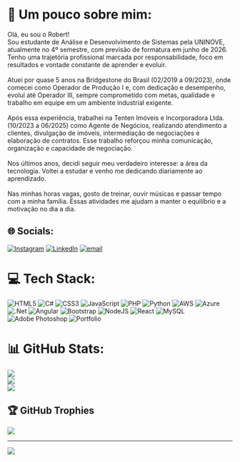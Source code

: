 # 💫 Um pouco sobre mim:
Olá, eu sou o Robert!<br>Sou estudante de Análise e Desenvolvimento de Sistemas pela UNINOVE, atualmente no 4º semestre, com previsão de formatura em junho de 2026. Tenho uma trajetória profissional marcada por responsabilidade, foco em resultados e vontade constante de aprender e evoluir.<br><br>Atuei por quase 5 anos na Bridgestone do Brasil (02/2019 a 09/2023), onde comecei como Operador de Produção I e, com dedicação e desempenho, evoluí até Operador III, sempre comprometido com metas, qualidade e trabalho em equipe em um ambiente industrial exigente.<br><br>Após essa experiência, trabalhei na Tenten Imóveis e Incorporadora Ltda. (10/2023 a 06/2025) como Agente de Negócios, realizando atendimento a clientes, divulgação de imóveis, intermediação de negociações e elaboração de contratos. Esse trabalho reforçou minha comunicação, organização e capacidade de negociação.<br><br>Nos últimos anos, decidi seguir meu verdadeiro interesse: a área da tecnologia. Voltei a estudar e venho me dedicando diariamente ao aprendizado.<br><br>Nas minhas horas vagas, gosto de treinar, ouvir músicas e passar tempo com a minha família. Essas atividades me ajudam a manter o equilíbrio e a motivação no dia a dia.


## 🌐 Socials:
[![Instagram](https://img.shields.io/badge/Instagram-%23E4405F.svg?logo=Instagram&logoColor=white)](https://instagram.com/https://www.instagram.com/r.albok/) [![LinkedIn](https://img.shields.io/badge/LinkedIn-%230077B5.svg?logo=linkedin&logoColor=white)](https://linkedin.com/in/https://www.linkedin.com/in/robert-albok-bab8ab2b9/) [![email](https://img.shields.io/badge/Email-D14836?logo=gmail&logoColor=white)](mailto:https://mail.google.com/mail/u/0/?hl=pt-BR#inbox) 

# 💻 Tech Stack:
![HTML5](https://img.shields.io/badge/html5-%23E34F26.svg?style=for-the-badge&logo=html5&logoColor=white) ![C#](https://img.shields.io/badge/c%23-%23239120.svg?style=for-the-badge&logo=csharp&logoColor=white) ![CSS3](https://img.shields.io/badge/css3-%231572B6.svg?style=for-the-badge&logo=css3&logoColor=white) ![JavaScript](https://img.shields.io/badge/javascript-%23323330.svg?style=for-the-badge&logo=javascript&logoColor=%23F7DF1E) ![PHP](https://img.shields.io/badge/php-%23777BB4.svg?style=for-the-badge&logo=php&logoColor=white) ![Python](https://img.shields.io/badge/python-3670A0?style=for-the-badge&logo=python&logoColor=ffdd54) ![AWS](https://img.shields.io/badge/AWS-%23FF9900.svg?style=for-the-badge&logo=amazon-aws&logoColor=white) ![Azure](https://img.shields.io/badge/azure-%230072C6.svg?style=for-the-badge&logo=microsoftazure&logoColor=white) ![.Net](https://img.shields.io/badge/.NET-5C2D91?style=for-the-badge&logo=.net&logoColor=white) ![Angular](https://img.shields.io/badge/angular-%23DD0031.svg?style=for-the-badge&logo=angular&logoColor=white) ![Bootstrap](https://img.shields.io/badge/bootstrap-%238511FA.svg?style=for-the-badge&logo=bootstrap&logoColor=white) ![NodeJS](https://img.shields.io/badge/node.js-6DA55F?style=for-the-badge&logo=node.js&logoColor=white) ![React](https://img.shields.io/badge/react-%2320232a.svg?style=for-the-badge&logo=react&logoColor=%2361DAFB) ![MySQL](https://img.shields.io/badge/mysql-4479A1.svg?style=for-the-badge&logo=mysql&logoColor=white) ![Adobe Photoshop](https://img.shields.io/badge/adobe%20photoshop-%2331A8FF.svg?style=for-the-badge&logo=adobe%20photoshop&logoColor=white) ![Portfolio](https://img.shields.io/badge/Portfolio-%23000000.svg?style=for-the-badge&logo=firefox&logoColor=#FF7139)
# 📊 GitHub Stats:
![](https://github-readme-stats.vercel.app/api?username=RobertAlbok&theme=algolia&hide_border=false&include_all_commits=true&count_private=false)<br/>
![](https://nirzak-streak-stats.vercel.app/?user=RobertAlbok&theme=algolia&hide_border=false)<br/>
![](https://github-readme-stats.vercel.app/api/top-langs/?username=RobertAlbok&theme=algolia&hide_border=false&include_all_commits=true&count_private=false&layout=compact)

## 🏆 GitHub Trophies
![](https://github-profile-trophy.vercel.app/?username=RobertAlbok&theme=radical&no-frame=false&no-bg=false&margin-w=4)

---
[![](https://visitcount.itsvg.in/api?id=RobertAlbok&icon=7&color=0)](https://visitcount.itsvg.in)

<!-- Proudly created with GPRM ( https://gprm.itsvg.in ) -->
